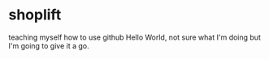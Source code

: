 # shoplift
teaching myself how to use github
Hello World, not sure what I'm doing but I'm going to give it a go.
